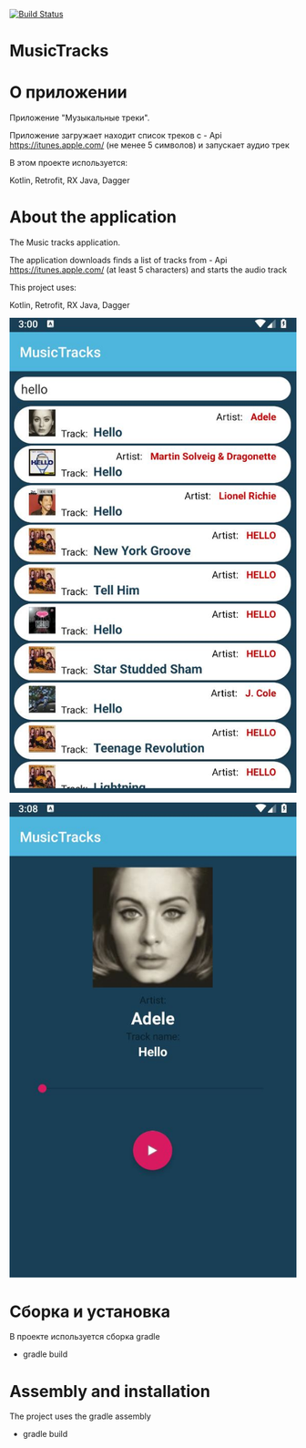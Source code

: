 [![Build Status](https://travis-ci.org/DmK78/MusicTracks.svg?branch=master)](https://travis-ci.org/DmK78/MusicTracks)

# MusicTracks


# О приложении
Приложение "Музыкальные треки".

Приложение загружает находит список треков с - Api https://itunes.apple.com/ (не менее 5 символов)
и запускает аудио трек

В этом проекте используется:

Kotlin, Retrofit, RX Java, Dagger

# About the application
The Music tracks application.

The application downloads finds a list of tracks from - Api https://itunes.apple.com/ (at least 5 characters)
and starts the audio track

This project uses:

Kotlin, Retrofit, RX Java, Dagger

<p align="center">
  <img src="https://raw.githubusercontent.com/DmK78/MusicTracks/master/images/1.JPG">
  </p>

  <p align="center">
    <img src="https://raw.githubusercontent.com/DmK78/MusicTracks/master/images/2.JPG">
    </p>




# Сборка и установка
В проекте используется сборка gradle
- gradle build

# Assembly and installation
The project uses the gradle assembly
- gradle build
